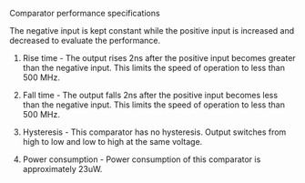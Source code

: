 Comparator performance specifications

The negative input is kept constant while the positive input is increased and decreased to evaluate the performance.

1. Rise time - The output rises 2ns after the positive input becomes greater than the negative input. This limits the speed of operation to less than 500 MHz.

2. Fall time - The output falls 2ns after the positive input becomes less than the negative input. This limits the speed of operation to less than 500 MHz.

3. Hysteresis - This comparator has no hysteresis. Output switches from high to low and low to high at the same voltage.

4. Power consumption - Power consumption of this comparator is approximately 23uW.

